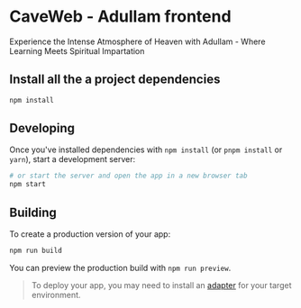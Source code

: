 # CaveWeb - Adullam frontend

Experience the Intense Atmosphere of Heaven with Adullam - Where Learning Meets Spiritual Impartation

## Install all the a project dependencies

```bash
npm install
```

## Developing

Once you've installed dependencies with `npm install` (or `pnpm install` or `yarn`), start a development server:

```bash
# or start the server and open the app in a new browser tab
npm start
```

## Building

To create a production version of your app:

```bash
npm run build
```

You can preview the production build with `npm run preview`.

> To deploy your app, you may need to install an [adapter](https://kit.svelte.dev/docs/adapters) for your target environment.
